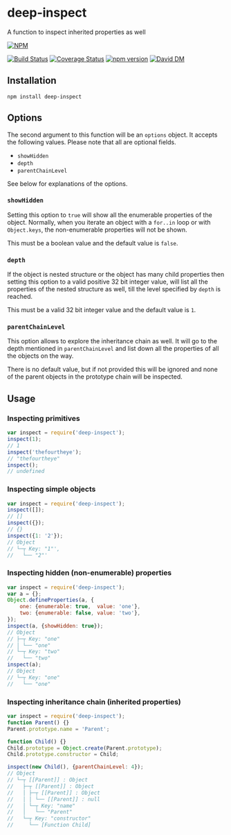 # deep-inspect
A function to inspect inherited properties as well

[![NPM](https://nodei.co/npm/deep-inspect.png?downloads=true&downloadRank=true&stars=true)](https://nodei.co/npm/deep-inspect)

[![Build
Status](https://travis-ci.org/thefourtheye/deep-inspect.svg?branch=master)](https://travis-ci.org/thefourtheye/deep-inspect)
[![Coverage
Status](https://coveralls.io/repos/thefourtheye/deep-inspect/badge.svg?branch=master&service=github)](https://coveralls.io/github/thefourtheye/deep-inspect?branch=master)
[![npm version](https://badge.fury.io/js/deep-inspect.svg)](https://badge.fury.io/js/deep-inspect)
[![David DM](https://david-dm.org/thefourtheye/deep-inspect.svg)](https://david-dm.org/thefourtheye/deep-inspect.svg)

## Installation

    npm install deep-inspect

## Options

The second argument to this function will be an `options` object. It
accepts the following values. Please note that all are optional fields.

* `showHidden`
* `depth`
* `parentChainLevel`

See below for explanations of the options.

### `showHidden`

Setting this option to `true` will show all the enumerable properties of the
object. Normally, when you iterate an object with a `for..in` loop or with
`Object.keys`, the non-enumerable properties will not be shown.

This must be a boolean value and the default value is `false`.

### `depth`

If the object is nested structure or the object has many child properties then
setting this option to a valid positive 32 bit integer value, will list all the
properties of the nested structure as well, till the level specified by `depth`
is reached.

This must be a valid 32 bit integer value and the default value is `1`.

### `parentChainLevel`

This option allows to explore the inheritance chain as well. It will go to the
depth mentioned in `parentChainLevel` and list down all the properties of all
the objects on the way.

There is no default value, but if not provided this will be ignored and none of
the parent objects in the prototype chain will be inspected.

## Usage

### Inspecting primitives

```js
var inspect = require('deep-inspect');
inspect(1);
// 1
inspect('thefourtheye');
// "thefourtheye"
inspect();
// undefined
```

### Inspecting simple objects

```js
var inspect = require('deep-inspect');
inspect([]);
// []
inspect({});
// {}
inspect({1: '2'});
// Object
// └─┬ Key: "1"',
//   └── "2"'
```

### Inspecting hidden (non-enumerable) properties

```js
var inspect = require('deep-inspect');
var a = {};
Object.defineProperties(a, {
    one: {enumerable: true,  value: 'one'},
    two: {enumerable: false, value: 'two'},
});
inspect(a, {showHidden: true});
// Object
// ├─┬ Key: "one"
// │ └── "one"
// └─┬ Key: "two"
//   └── "two"
inspect(a);
// Object
// └─┬ Key: "one"
//   └── "one"
```

### Inspecting inheritance chain (inherited properties)

```js
var inspect = require('deep-inspect');
function Parent() {}
Parent.prototype.name = 'Parent';

function Child() {}
Child.prototype = Object.create(Parent.prototype);
Child.prototype.constructor = Child;

inspect(new Child(), {parentChainLevel: 4});
// Object
// └─┬ [[Parent]] : Object
//   ├─┬ [[Parent]] : Object
//   │ ├─┬ [[Parent]] : Object
//   │ │ └── [[Parent]] : null
//   │ └─┬ Key: "name"
//   │   └── "Parent"
//   └─┬ Key: "constructor"
//     └── [Function Child]
```
